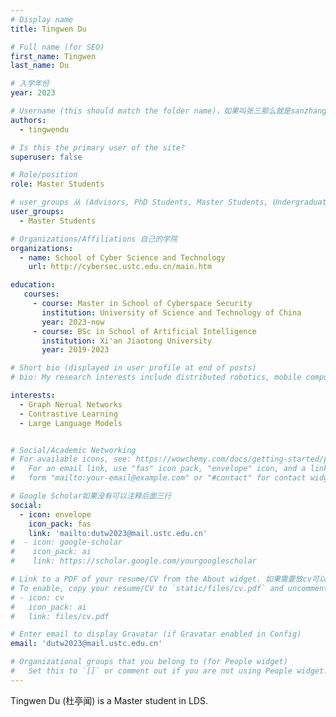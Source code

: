 ```yaml
---
# Display name
title: Tingwen Du

# Full name (for SEO)
first_name: Tingwen
last_name: Du

# 入学年份
year: 2023

# Username (this should match the folder name)，如果叫张三那么就是sanzhang
authors:
  - tingwendu

# Is this the primary user of the site? 
superuser: false

# Role/position 
role: Master Students

# user_groups 从 (Advisors, PhD Students, Master Students, Undergraduate) 从这四个里面选
user_groups:
  - Master Students

# Organizations/Affiliations 自己的学院
organizations:
  - name: School of Cyber Science and Technology
    url: http://cybersec.ustc.edu.cn/main.htm

education:
   courses:
     - course: Master in School of Cyberspace Security
       institution: University of Science and Technology of China
       year: 2023-now
     - course: BSc in School of Artificial Intelligence
       institution: Xi'an Jiaotong University
       year: 2019-2023

# Short bio (displayed in user profile at end of posts)
# bio: My research interests include distributed robotics, mobile computing and programmable matter.

interests:
  - Graph Nerual Networks
  - Contrastive Learning
  - Large Language Models


# Social/Academic Networking
# For available icons, see: https://wowchemy.com/docs/getting-started/page-builder/#icons
#   For an email link, use "fas" icon pack, "envelope" icon, and a link in the
#   form "mailto:your-email@example.com" or "#contact" for contact widget.

# Google Scholar如果没有可以注释后面三行
social:
  - icon: envelope
    icon_pack: fas
    link: 'mailto:dutw2023@mail.ustc.edu.cn'
#  - icon: google-scholar
#    icon_pack: ai
#    link: https://scholar.google.com/yourgooglescholar

# Link to a PDF of your resume/CV from the About widget. 如果需要放cv可以发给我
# To enable, copy your resume/CV to `static/files/cv.pdf` and uncomment the lines below.
# - icon: cv
#   icon_pack: ai
#   link: files/cv.pdf

# Enter email to display Gravatar (if Gravatar enabled in Config)
email: 'dutw2023@mail.ustc.edu.cn'

# Organizational groups that you belong to (for People widget)
#   Set this to `[]` or comment out if you are not using People widget.
---
```


Tingwen Du (杜亭闻) is a Master student in LDS.
